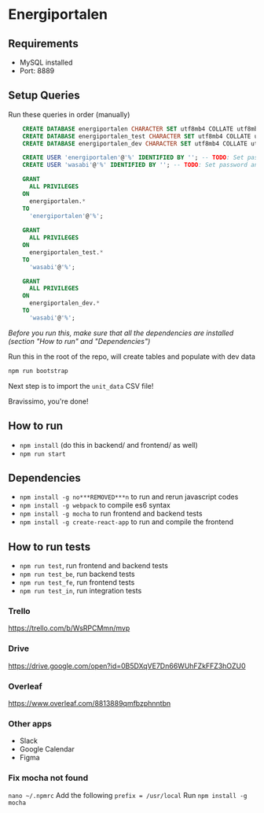 # Energiportalen

## Requirements
- MySQL installed
 - Port: 8889

## Setup Queries

Run these queries in order (manually)
```sql
    CREATE DATABASE energiportalen CHARACTER SET utf8mb4 COLLATE utf8mb4_unicode_ci;
    CREATE DATABASE energiportalen_test CHARACTER SET utf8mb4 COLLATE utf8mb4_unicode_ci;
    CREATE DATABASE energiportalen_dev CHARACTER SET utf8mb4 COLLATE utf8mb4_unicode_ci;
```

```sql
    CREATE USER 'energiportalen'@'%' IDENTIFIED BY ''; -- TODO: Set password
    CREATE USER 'wasabi'@'%' IDENTIFIED BY ''; -- TODO: Set password and username
```

```sql
    GRANT 
      ALL PRIVILEGES 
    ON 
      energiportalen.* 
    TO 
      'energiportalen'@'%';
      
    GRANT 
      ALL PRIVILEGES 
    ON 
      energiportalen_test.* 
    TO 
      'wasabi'@'%';

    GRANT 
      ALL PRIVILEGES 
    ON 
      energiportalen_dev.*
    TO 
      'wasabi'@'%';
```

*Before you run this, make sure that all the dependencies are installed (section "How to run" and "Dependencies")*

Run this in the root of the repo, will create tables and populate with dev data
```bash
npm run bootstrap
```

Next step is to import the `unit_data` CSV file!

Bravissimo, you're done!

## How to run
- `npm install` (do this in backend/ and frontend/ as well)
- `npm run start`

## Dependencies
- `npm install -g no***REMOVED***n` to run and rerun javascript codes
- `npm install -g webpack` to compile es6 syntax
- `npm install -g mocha` to run frontend and backend tests
- `npm install -g create-react-app` to run and compile the frontend

## How to run tests
- `npm run test`, run frontend and backend tests
- `npm run test_be`, run backend tests
- `npm run test_fe`, run frontend tests
- `npm run test_in`, run integration tests

### Trello
https://trello.com/b/WsRPCMmn/mvp

### Drive
https://drive.google.com/open?id=0B5DXqVE7Dn66WUhFZkFFZ3hOZU0

### Overleaf
https://www.overleaf.com/8813889qmfbzphnntbn

### Other apps
* Slack
* Google Calendar
* Figma

### Fix mocha not found
`nano ~/.npmrc`
Add the following
`prefix = /usr/local`
Run
`npm install -g mocha`
